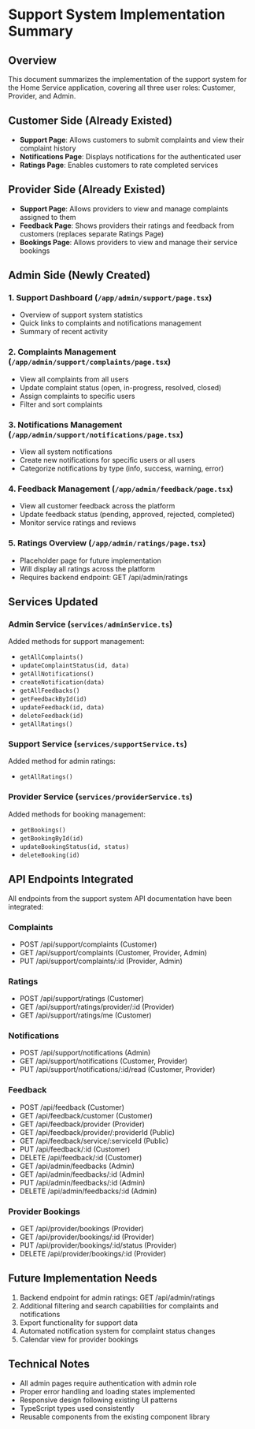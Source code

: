 # Support System Implementation Summary

## Overview
This document summarizes the implementation of the support system for the Home Service application, covering all three user roles: Customer, Provider, and Admin.

## Customer Side (Already Existed)
- **Support Page**: Allows customers to submit complaints and view their complaint history
- **Notifications Page**: Displays notifications for the authenticated user
- **Ratings Page**: Enables customers to rate completed services

## Provider Side (Already Existed)
- **Support Page**: Allows providers to view and manage complaints assigned to them
- **Feedback Page**: Shows providers their ratings and feedback from customers (replaces separate Ratings Page)
- **Bookings Page**: Allows providers to view and manage their service bookings

## Admin Side (Newly Created)
### 1. Support Dashboard (`/app/admin/support/page.tsx`)
- Overview of support system statistics
- Quick links to complaints and notifications management
- Summary of recent activity

### 2. Complaints Management (`/app/admin/support/complaints/page.tsx`)
- View all complaints from all users
- Update complaint status (open, in-progress, resolved, closed)
- Assign complaints to specific users
- Filter and sort complaints

### 3. Notifications Management (`/app/admin/support/notifications/page.tsx`)
- View all system notifications
- Create new notifications for specific users or all users
- Categorize notifications by type (info, success, warning, error)

### 4. Feedback Management (`/app/admin/feedback/page.tsx`)
- View all customer feedback across the platform
- Update feedback status (pending, approved, rejected, completed)
- Monitor service ratings and reviews

### 5. Ratings Overview (`/app/admin/ratings/page.tsx`)
- Placeholder page for future implementation
- Will display all ratings across the platform
- Requires backend endpoint: GET /api/admin/ratings

## Services Updated
### Admin Service (`services/adminService.ts`)
Added methods for support management:
- `getAllComplaints()`
- `updateComplaintStatus(id, data)`
- `getAllNotifications()`
- `createNotification(data)`
- `getAllFeedbacks()`
- `getFeedbackById(id)`
- `updateFeedback(id, data)`
- `deleteFeedback(id)`
- `getAllRatings()`

### Support Service (`services/supportService.ts`)
Added method for admin ratings:
- `getAllRatings()`

### Provider Service (`services/providerService.ts`)
Added methods for booking management:
- `getBookings()`
- `getBookingById(id)`
- `updateBookingStatus(id, status)`
- `deleteBooking(id)`

## API Endpoints Integrated
All endpoints from the support system API documentation have been integrated:

### Complaints
- POST /api/support/complaints (Customer)
- GET /api/support/complaints (Customer, Provider, Admin)
- PUT /api/support/complaints/:id (Provider, Admin)

### Ratings
- POST /api/support/ratings (Customer)
- GET /api/support/ratings/provider/:id (Provider)
- GET /api/support/ratings/me (Customer)

### Notifications
- POST /api/support/notifications (Admin)
- GET /api/support/notifications (Customer, Provider)
- PUT /api/support/notifications/:id/read (Customer, Provider)

### Feedback
- POST /api/feedback (Customer)
- GET /api/feedback/customer (Customer)
- GET /api/feedback/provider (Provider)
- GET /api/feedback/provider/:providerId (Public)
- GET /api/feedback/service/:serviceId (Public)
- PUT /api/feedback/:id (Customer)
- DELETE /api/feedback/:id (Customer)
- GET /api/admin/feedbacks (Admin)
- GET /api/admin/feedbacks/:id (Admin)
- PUT /api/admin/feedbacks/:id (Admin)
- DELETE /api/admin/feedbacks/:id (Admin)

### Provider Bookings
- GET /api/provider/bookings (Provider)
- GET /api/provider/bookings/:id (Provider)
- PUT /api/provider/bookings/:id/status (Provider)
- DELETE /api/provider/bookings/:id (Provider)

## Future Implementation Needs
1. Backend endpoint for admin ratings: GET /api/admin/ratings
2. Additional filtering and search capabilities for complaints and notifications
3. Export functionality for support data
4. Automated notification system for complaint status changes
5. Calendar view for provider bookings

## Technical Notes
- All admin pages require authentication with admin role
- Proper error handling and loading states implemented
- Responsive design following existing UI patterns
- TypeScript types used consistently
- Reusable components from the existing component library